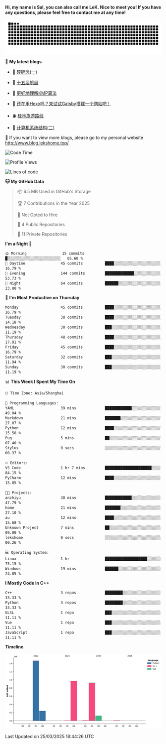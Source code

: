 **Hi, my name is Sal, you can also call me LeK. Nice to meet you! If you have any questions, please feel free to contact me at any time!**

![snake](https://raw.githubusercontent.com/LeKZzzz/LeKZzzz/output/github-contribution-grid-snake.svg)


👀 **My latest blogs**
<!-- BLOG-POST-LIST:START -->
- 🫣 [碎碎念&lpar;一&rpar;](http://www.blog.lekshome.top/2025/02/01/sui-sui-nian-yi/) 

- 🧐 [十五届航展](http://www.blog.lekshome.top/2024/11/14/shi-wu-jie-hang-zhan/) 

- 🤖 [更好地理解KMP算法](http://www.blog.lekshome.top/2024/11/10/geng-hao-di-li-jie-kmp-suan-fa/) 

- 📝 [还在用Hexo吗？来试试Gatsby搭建一个网站吧！](http://www.blog.lekshome.top/2024/08/20/shi-yong-gatsby-da-jian-ge-ren-wang-zhan/) 

- ⛽️ [桂林旅游路线](http://www.blog.lekshome.top/2024/04/28/gui-lin-lu-you-lu-xian/) 

- 🦣 [计算机系统结构&lpar;二&rpar;](http://www.blog.lekshome.top/2024/04/21/ji-suan-ji-xi-tong-jie-gou-er/) 
<!-- BLOG-POST-LIST:END -->

🥰 If you want to view more blogs, please go to my personal website http://www.blog.lekshome.top/


<!--START_SECTION:waka-->
![Code Time](http://img.shields.io/badge/Code%20Time-468%20hrs%2026%20mins-blue)

![Profile Views](http://img.shields.io/badge/Profile%20Views-0-blue)

![Lines of code](https://img.shields.io/badge/From%20Hello%20World%20I%27ve%20Written-3.7%20million%20lines%20of%20code-blue)

**🐱 My GitHub Data** 

> 📦 6.5 MB Used in GitHub's Storage 
 > 
> 🏆 7 Contributions in the Year 2025
 > 
> 🚫 Not Opted to Hire
 > 
> 📜 4 Public Repositories 
 > 
> 🔑 11 Private Repositories 
 > 
**I'm a Night 🦉** 

```text
🌞 Morning                15 commits          █░░░░░░░░░░░░░░░░░░░░░░░░   05.60 % 
🌆 Daytime                45 commits          ████░░░░░░░░░░░░░░░░░░░░░   16.79 % 
🌃 Evening                144 commits         █████████████░░░░░░░░░░░░   53.73 % 
🌙 Night                  64 commits          ██████░░░░░░░░░░░░░░░░░░░   23.88 % 
```
📅 **I'm Most Productive on Thursday** 

```text
Monday                   45 commits          ████░░░░░░░░░░░░░░░░░░░░░   16.79 % 
Tuesday                  38 commits          ████░░░░░░░░░░░░░░░░░░░░░   14.18 % 
Wednesday                30 commits          ███░░░░░░░░░░░░░░░░░░░░░░   11.19 % 
Thursday                 48 commits          ████░░░░░░░░░░░░░░░░░░░░░   17.91 % 
Friday                   45 commits          ████░░░░░░░░░░░░░░░░░░░░░   16.79 % 
Saturday                 32 commits          ███░░░░░░░░░░░░░░░░░░░░░░   11.94 % 
Sunday                   30 commits          ███░░░░░░░░░░░░░░░░░░░░░░   11.19 % 
```


📊 **This Week I Spent My Time On** 

```text
🕑︎ Time Zone: Asia/Shanghai

💬 Programming Languages: 
YAML                     39 mins             ████████████░░░░░░░░░░░░░   49.04 % 
Markdown                 21 mins             ███████░░░░░░░░░░░░░░░░░░   27.07 % 
Python                   12 mins             ████░░░░░░░░░░░░░░░░░░░░░   15.58 % 
Pug                      5 mins              ██░░░░░░░░░░░░░░░░░░░░░░░   07.40 % 
Stylus                   0 secs              ░░░░░░░░░░░░░░░░░░░░░░░░░   00.37 % 

🔥 Editors: 
VS Code                  1 hr 7 mins         █████████████████████░░░░   84.15 % 
PyCharm                  12 mins             ████░░░░░░░░░░░░░░░░░░░░░   15.85 % 

🐱‍💻 Projects: 
anzhiyu                  38 mins             ████████████░░░░░░░░░░░░░   47.79 % 
home                     21 mins             ███████░░░░░░░░░░░░░░░░░░   27.10 % 
au                       12 mins             ████░░░░░░░░░░░░░░░░░░░░░   15.68 % 
Unknown Project          7 mins              ██░░░░░░░░░░░░░░░░░░░░░░░   09.00 % 
lekshome                 0 secs              ░░░░░░░░░░░░░░░░░░░░░░░░░   00.26 % 

💻 Operating System: 
Linux                    1 hr                ███████████████████░░░░░░   75.15 % 
Windows                  19 mins             ██████░░░░░░░░░░░░░░░░░░░   24.85 % 
```

**I Mostly Code in C++** 

```text
C++                      3 repos             ████████░░░░░░░░░░░░░░░░░   33.33 % 
Python                   3 repos             ████████░░░░░░░░░░░░░░░░░   33.33 % 
GLSL                     1 repo              ███░░░░░░░░░░░░░░░░░░░░░░   11.11 % 
Vue                      1 repo              ███░░░░░░░░░░░░░░░░░░░░░░   11.11 % 
JavaScript               1 repo              ███░░░░░░░░░░░░░░░░░░░░░░   11.11 % 
```



**Timeline**

![Lines of Code chart](https://raw.githubusercontent.com/LeKZzzz/LeKZzzz/master/assets/bar_graph.png)


 Last Updated on 25/03/2025 18:44:26 UTC
<!--END_SECTION:waka-->
